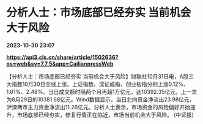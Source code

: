 # 分析人士：市场底部已经夯实 当前机会大于风险

**2023-10-30 23:07**

**https://api3.cls.cn/share/article/1502636?os=web&sv=7.7.5&app=CailianpressWeb**

【分析人士：市场底部已经夯实 当前机会大于风险】财联社10月31日电，A股三大指数10月30日全线上涨。上证指数、深证成指、创业板指分别上涨0.12%、1.61%、2.48%。当日成交额时隔两个月再超1万亿元，达10392.35亿元，上一次为8月29日的10381.68亿元。Wind数据显示，当日北向资金净流出23.98亿元，沪深两市主力资金净流出11.26亿元。分析人士表示，市场资金的风险偏好开始提升，市场底部已经夯实，修复行情正在临近，市场当前机会大于风险。 (中证报)